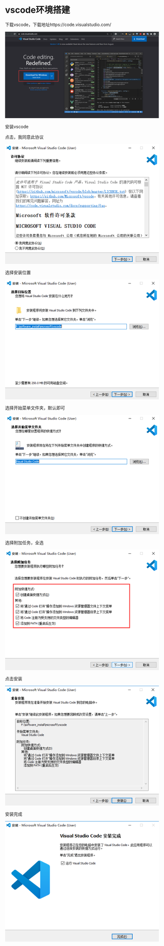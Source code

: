 # vscode环境搭建

下载vscode，下载地址https://code.visualstudio.com/

![](./media/vscode_download.png)

安装vscode

点击，我同意此协议

![](./media/vscode_install_1.png)

选择安装位置

![](./media/vscode_install_2.png)

选择开始菜单文件夹，默认即可

![](./media/vscode_install_3.png)

选择附加任务，全选

![](./media/vscode_install_4.png)

点击安装

![](./media/vscode_install_5.png)

安装完成

![](./media/vscode_install_6.png)

